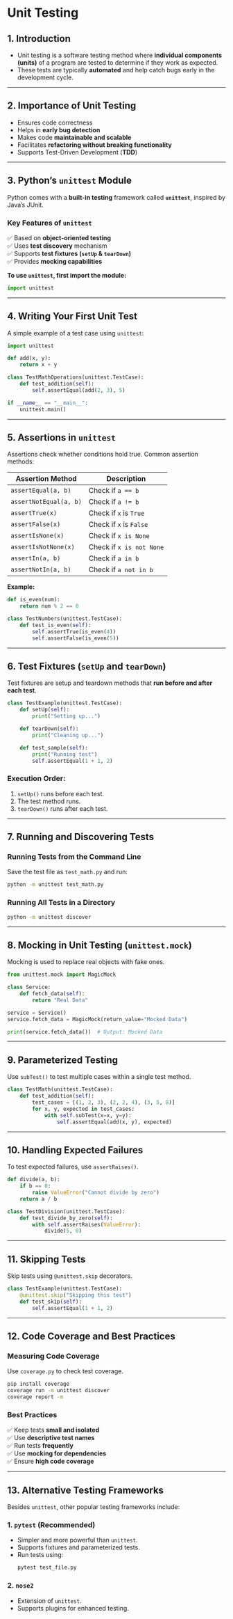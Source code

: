 # **Unit Testing**  

## 1. Introduction
* Unit testing is a software testing method where **individual components (units)** of a program are tested to determine if they work as expected.
* These tests are typically **automated** and help catch bugs early in the development cycle.  

---

## **2. Importance of Unit Testing**  
- Ensures code correctness  
- Helps in **early bug detection**  
- Makes code **maintainable and scalable**  
- Facilitates **refactoring without breaking functionality**  
- Supports Test-Driven Development (**TDD**)  

---

## **3. Python’s `unittest` Module**  
Python comes with a **built-in testing** framework called **`unittest`**, inspired by Java’s JUnit.  

### **Key Features of `unittest`**  
✅ Based on **object-oriented testing**  
✅ Uses **test discovery** mechanism  
✅ Supports **test fixtures (`setUp` & `tearDown`)**  
✅ Provides **mocking capabilities**  

**To use `unittest`, first import the module:**
```python
import unittest
```

---

## **4. Writing Your First Unit Test**  
A simple example of a test case using `unittest`:  

```python
import unittest

def add(x, y):
    return x + y

class TestMathOperations(unittest.TestCase):
    def test_addition(self):
        self.assertEqual(add(2, 3), 5)

if __name__ == "__main__":
    unittest.main()
```

---

## **5. Assertions in `unittest`**  
Assertions check whether conditions hold true. Common assertion methods:  

| Assertion Method | Description |
|-----------------|-------------|
| `assertEqual(a, b)` | Check if `a == b` |
| `assertNotEqual(a, b)` | Check if `a != b` |
| `assertTrue(x)` | Check if `x` is `True` |
| `assertFalse(x)` | Check if `x` is `False` |
| `assertIsNone(x)` | Check if `x is None` |
| `assertIsNotNone(x)` | Check if `x is not None` |
| `assertIn(a, b)` | Check if `a in b` |
| `assertNotIn(a, b)` | Check if `a not in b` |

**Example:**
```python
def is_even(num):
    return num % 2 == 0

class TestNumbers(unittest.TestCase):
    def test_is_even(self):
        self.assertTrue(is_even(4))
        self.assertFalse(is_even(5))
```
---

## **6. Test Fixtures (`setUp` and `tearDown`)**  
Test fixtures are setup and teardown methods that **run before and after each test**.

```python
class TestExample(unittest.TestCase):
    def setUp(self):
        print("Setting up...")

    def tearDown(self):
        print("Cleaning up...")

    def test_sample(self):
        print("Running test")
        self.assertEqual(1 + 1, 2)
```

### **Execution Order:**  
1. `setUp()` runs before each test.  
2. The test method runs.  
3. `tearDown()` runs after each test.  

---

## **7. Running and Discovering Tests**  
### **Running Tests from the Command Line**  
Save the test file as `test_math.py` and run:  
````bash
python -m unittest test_math.py
````

### **Running All Tests in a Directory**  
````bash
python -m unittest discover
````

---

## **8. Mocking in Unit Testing (`unittest.mock`)**  
Mocking is used to replace real objects with fake ones.  

```python
from unittest.mock import MagicMock

class Service:
    def fetch_data(self):
        return "Real Data"

service = Service()
service.fetch_data = MagicMock(return_value="Mocked Data")

print(service.fetch_data())  # Output: Mocked Data
```

---

## **9. Parameterized Testing**  
Use `subTest()` to test multiple cases within a single test method.  

```python
class TestMath(unittest.TestCase):
    def test_addition(self):
        test_cases = [(1, 2, 3), (2, 2, 4), (3, 5, 8)]
        for x, y, expected in test_cases:
            with self.subTest(x=x, y=y):
                self.assertEqual(add(x, y), expected)
```

---

## **10. Handling Expected Failures**  
To test expected failures, use `assertRaises()`.  

```python
def divide(a, b):
    if b == 0:
        raise ValueError("Cannot divide by zero")
    return a / b

class TestDivision(unittest.TestCase):
    def test_divide_by_zero(self):
        with self.assertRaises(ValueError):
            divide(5, 0)
```

---

## **11. Skipping Tests**  
Skip tests using `@unittest.skip` decorators.  

```python
class TestExample(unittest.TestCase):
    @unittest.skip("Skipping this test")
    def test_skip(self):
        self.assertEqual(1 + 1, 2)
```

---

## **12. Code Coverage and Best Practices**  
### **Measuring Code Coverage**
Use `coverage.py` to check test coverage.  

````bash
pip install coverage
coverage run -m unittest discover
coverage report -m
````

### **Best Practices**
✅ Keep tests **small and isolated**  
✅ Use **descriptive test names**  
✅ Run tests **frequently**  
✅ Use **mocking for dependencies**  
✅ Ensure **high code coverage**  

---

## **13. Alternative Testing Frameworks**
Besides `unittest`, other popular testing frameworks include:  

### **1. `pytest` (Recommended)**
- Simpler and more powerful than `unittest`.  
- Supports fixtures and parameterized tests.  
- Run tests using:  
  ````bash
  pytest test_file.py
  ````

### **2. `nose2`**
- Extension of `unittest`.  
- Supports plugins for enhanced testing.  
